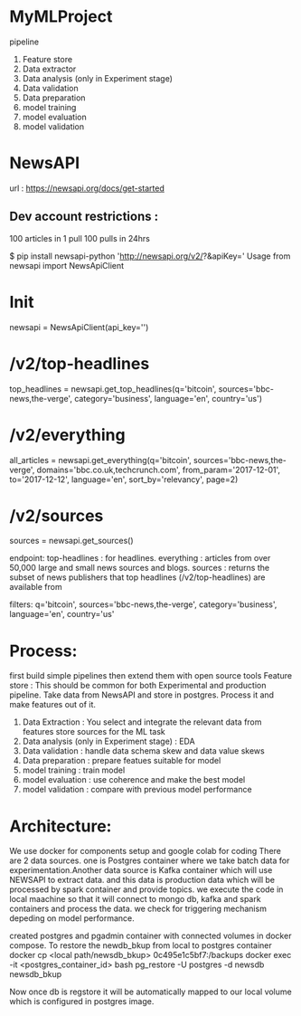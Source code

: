 # MyMLProject

 pipeline
1. Feature store
2. Data extractor
3. Data analysis (only in Experiment stage)
4. Data validation
5. Data preparation
6. model training
7. model evaluation
8. model validation

# NewsAPI
url : https://newsapi.org/docs/get-started
## Dev account restrictions : 
100 articles in 1 pull
100 pulls in 24hrs

$ pip install newsapi-python
'http://newsapi.org/v2/<endpoint>?<filters>&apiKey=<apikey>'
Usage
from newsapi import NewsApiClient

# Init
newsapi = NewsApiClient(api_key='<news api key>')

# /v2/top-headlines
top_headlines = newsapi.get_top_headlines(q='bitcoin',
                                          sources='bbc-news,the-verge',
                                          category='business',
                                          language='en',
                                          country='us')

# /v2/everything
all_articles = newsapi.get_everything(q='bitcoin',
                                      sources='bbc-news,the-verge',
                                      domains='bbc.co.uk,techcrunch.com',
                                      from_param='2017-12-01',
                                      to='2017-12-12',
                                      language='en',
                                      sort_by='relevancy',
                                      page=2)

# /v2/sources
sources = newsapi.get_sources()

endpoint:
top-headlines : for headlines.
everything : articles from over 50,000 large and small news sources and blogs.
sources : returns the subset of news publishers that top headlines (/v2/top-headlines) are available from

filters:
q='bitcoin',
sources='bbc-news,the-verge',
category='business',
language='en',
country='us'

# Process:
first build simple pipelines then extend them with open source tools
Feature store : This should be common for both Experimental and production pipeline. Take data from NewsAPI and store in postgres. Process it and make features out of it. 
1. Data Extraction : You select and integrate the relevant data from features store sources for the ML task
3. Data analysis (only in Experiment stage) : EDA
4. Data validation : handle data schema skew and data value skews
5. Data preparation : prepare featues suitable for model
6. model training : train model
7. model evaluation : use coherence and make the best model
8. model validation : compare with previous model performance 

# Architecture:
We use docker for components setup and google colab for coding 
There are 2 data sources. one is Postgres container where we take batch data for experimentation.Another data source is Kafka container which will use NEWSAPI to extract data. and this data is production data which will be processed by spark container and provide topics. we execute the code in local maachine so that it will connect to mongo db, kafka and spark containers and process the data. we check for triggering mechanism depeding on model performance.

created postgres and pgadmin container with connected volumes in docker compose.
To restore the newdb_bkup from local to postgres container
docker cp <local path/newsdb_bkup>  0c495e1c5bf7:/backups
docker exec -it <postgres_container_id> bash
pg_restore -U postgres -d newsdb newsdb_bkup

Now once db is regstore it will be automatically mapped to our local volume which is configured in postgres image.

